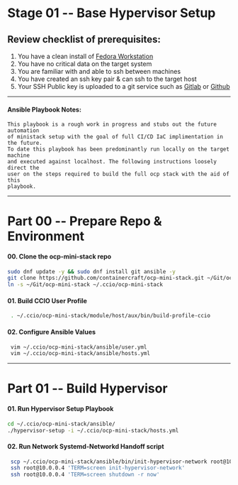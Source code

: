 # Stage 01 -- Base Hypervisor Setup
## Review checklist of prerequisites:
1. You have a clean install of [Fedora Workstation](https://getfedora.org/en/workstation/)
2. You have no critical data on the target system
3. You are familiar with and able to ssh between machines
4. You have created an ssh key pair & can ssh to the target host
5. Your SSH Public key is uploaded to a git service such as [Gitlab](https://gitlab.com/) or [Github](https://github.com/)
    
--------------------------------------------------------------------------------
#### Ansible Playbook Notes:
````
This playbook is a rough work in progress and stubs out the future automation
of ministack setup with the goal of full CI/CD IaC implimentation in the future.
To date this playbook has been predominantly run locally on the target machine 
and executed against localhost. The following instructions loosely direct the
user on the steps required to build the full ocp stack with the aid of this
playbook. 
````
--------------------------------------------------------------------------------
# Part 00 -- Prepare Repo & Environment
#### 00\. Clone the ocp-mini-stack repo
```sh
sudo dnf update -y && sudo dnf install git ansible -y
git clone https://github.com/containercraft/ocp-mini-stack.git ~/Git/ocp-mini-stack
ln -s ~/Git/ocp-mini-stack ~/.ccio/ocp-mini-stack
```
#### 01\. Build CCIO User Profile
```sh
 . ~/.ccio/ocp-mini-stack/module/host/aux/bin/build-profile-ccio
```
#### 02\. Configure Ansible Values
```sh
 vim ~/.ccio/ocp-mini-stack/ansible/user.yml
 vim ~/.ccio/ocp-mini-stack/ansible/hosts.yml
```
--------------------------------------------------------------------------------
# Part 01 -- Build Hypervisor
#### 01\. Run Hypervisor Setup Playbook
```sh
cd ~/.ccio/ocp-mini-stack/ansible/
./hypervisor-setup -i ~/.ccio/ocp-mini-stack/hosts.yml
```
#### 02\. Run Network Systemd-Networkd Handoff script
```sh
 scp ~/.ccio/ocp-mini-stack/ansible/bin/init-hypervisor-network root@10.0.0.4:/bin/
 ssh root@10.0.0.4 'TERM=screen init-hypervisor-network'
 ssh root@10.0.0.4 'TERM=screen shutdown -r now'
```
